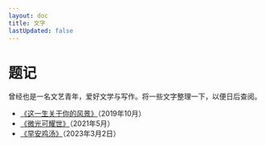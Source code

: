 ```yaml
---
layout: doc
title: 文字
lastUpdated: false
---
```


# 题记
曾经也是一名文艺青年，爱好文学与写作。将一些文字整理一下，以便日后查阅。

* [《这一生关于你的风景》](/write/20191015)（2019年10月）
* [《微光可耀世》](/write/20210501)（2021年5月）
* [《早安鸡汤》](/write/20230302)（2023年3月2日）